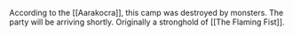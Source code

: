 According to the [[Aarakocra]], this camp was destroyed by monsters. The party will be arriving shortly. Originally a stronghold of [[The Flaming Fist]].